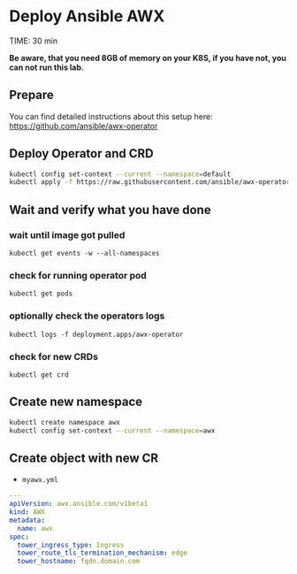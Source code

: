 # Deploy Ansible AWX
TIME: 30 min

**Be aware, that you need 8GB of memory on your K8S, if you have not, you can not run this lab.**
## Prepare
You can find detailed instructions about this setup here:
https://github.com/ansible/awx-operator

## Deploy Operator and CRD
```bash
kubectl config set-context --current --namespace=default
kubectl apply -f https://raw.githubusercontent.com/ansible/awx-operator/devel/deploy/awx-operator.yaml
```

## Wait and verify what you have done

### wait until image got pulled
    kubectl get events -w --all-namespaces

### check for running operator pod
    kubectl get pods

### optionally check the operators logs

    kubectl logs -f deployment.apps/awx-operator

### check for new CRDs
    kubectl get crd

## Create new namespace
```bash
kubectl create namespace awx
kubectl config set-context --current --namespace=awx
```

## Create object with new CR
- `myawx.yml`
```yaml
---
apiVersion: awx.ansible.com/v1beta1
kind: AWX
metadata:
  name: awx
spec:
  tower_ingress_type: Ingress
  tower_route_tls_termination_mechanism: edge
  tower_hostname: fqdn.domain.com
  ```


<!--stackedit_data:
eyJoaXN0b3J5IjpbLTE5MzM0Njk4ODQsMTYwMDcwNzM4OSwtMj
g3NzI4OTk2XX0=
-->